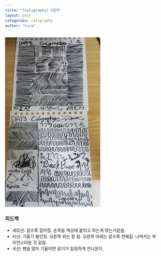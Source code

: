```yaml
---
title: "[Caligraphy] 3일차"
layout: post
categories: caligraphy
author: "tura"
---
```


![day3](/images/2017/caligraphy/day3.jpg)

### 피드백

- 세로선: 갈수록 짙어짐. 손목을 책상에 붙이고 하는게 맞는거같음.
- 사선: 기울기 불안정. 오른쪽 위는 잘 됨. 오른쪽 아래는 갈수록 연해짐. 나머지는 부자연스러운 것 같음.
- 곡선: 펜을 많이 기울이면 굵기가 일정하게 안나온다.
